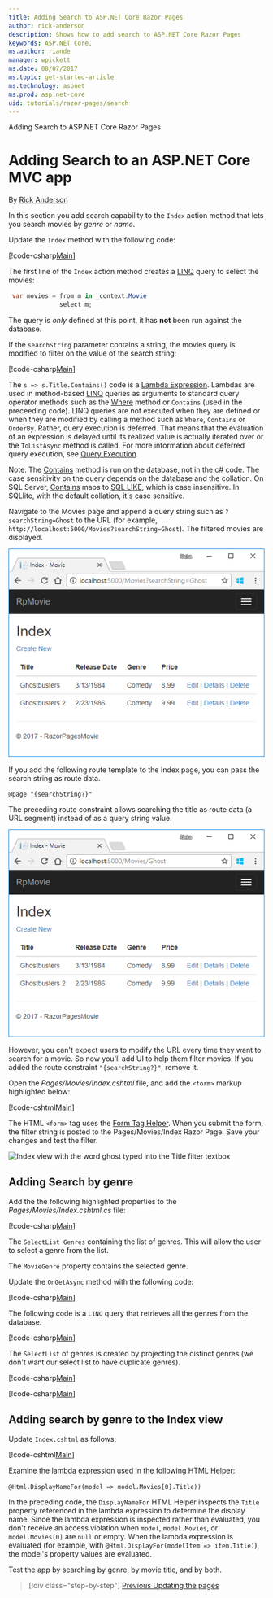 ```yaml
---
title: Adding Search to ASP.NET Core Razor Pages
author: rick-anderson
description: Shows how to add search to ASP.NET Core Razor Pages
keywords: ASP.NET Core,
ms.author: riande
manager: wpickett
ms.date: 08/07/2017
ms.topic: get-started-article
ms.technology: aspnet
ms.prod: asp.net-core
uid: tutorials/razor-pages/search
---
```


Adding Search to ASP.NET Core Razor Pages

# Adding Search to an ASP.NET Core MVC app

By [Rick Anderson](https://twitter.com/RickAndMSFT)

In this section you add search capability to the `Index` action method that lets you search movies by *genre* or *name*.

Update the `Index` method with the following code:

[!code-csharp[Main](razor-pages-start/sample/RazorPagesMovie/Pages/Movies/Index.cshtml.cs?name=snippet_1stSearch)]

The first line of the `Index` action method creates a [LINQ](http://msdn.microsoft.com/library/bb397926.aspx) query to select the movies:

```csharp
 var movies = from m in _context.Movie
              select m;
```

The query is *only* defined at this point, it has **not** been run against the database.

If the `searchString` parameter contains a string, the movies query is modified to filter on the value of the search string:

[!code-csharp[Main](razor-pages-start/sample/RazorPagesMovie/Pages/Movies/Index.cshtml.cs?name=snippet_SearchNull)]

The `s => s.Title.Contains()` code is a [Lambda Expression](http://msdn.microsoft.com/library/bb397687.aspx). Lambdas are used in method-based [LINQ](http://msdn.microsoft.com/library/bb397926.aspx) queries as arguments to standard query operator methods such as the [Where](http://msdn.microsoft.com/library/system.linq.enumerable.where.aspx) method or `Contains` (used in the preceeding code). LINQ queries are not executed when they are defined or when they are modified by calling a method such as `Where`, `Contains`  or `OrderBy`. Rather, query execution is deferred.  That means that the evaluation of an expression is delayed until its realized value is actually iterated over or the `ToListAsync` method is called. For more information about deferred query execution, see [Query Execution](http://msdn.microsoft.com/library/bb738633.aspx).

Note: The [Contains](http://msdn.microsoft.com/library/bb155125.aspx) method is run on the database, not in the c# code. The case sensitivity on the query depends on the database and the collation. On SQL Server, [Contains](http://msdn.microsoft.com/library/bb155125.aspx) maps to [SQL LIKE](http://msdn.microsoft.com/library/ms179859.aspx), which is case insensitive. In SQLlite, with the default collation, it's case sensitive.

Navigate to the Movies page and append a query string such as `?searchString=Ghost` to the URL (for example, `http://localhost:5000/Movies?searchString=Ghost`). The filtered movies are displayed.

![Index view](search/_static/ghost.png)

If you add the following route template to the Index page, you can pass the search string as route data.

```cshtml
@page "{searchString?}"
```

The preceding  route constraint allows searching the title as route data (a URL segment) instead of as a query string value.

![Index view with the word ghost added to the Url and a returned movie list of two movies, Ghostbusters and Ghostbusters 2](search/_static/g2.png)

However, you can't expect users to modify the URL every time they want to search for a movie. So now you'll add UI to help them filter movies. If you added the route constraint `"{searchString?}"`, remove it.

Open the *Pages/Movies/Index.cshtml* file, and add the `<form>` markup highlighted below:

[!code-cshtml[Main](razor-pages-start/sample/RazorPagesMovie/Pages/Movies/Index2.cshtml?highlight=14-19&range=1-21)]

The HTML `<form>` tag uses the [Form Tag Helper](xref:mvc/views/working-with-forms#the-form-tag-helper). When you submit the form, the filter string is posted to the Pages/Movies/Index Razor Page. Save your changes and test the filter.

![Index view with the word ghost typed into the Title filter textbox](../../tutorials/first-mvc-app/search/_static/filter.png)

## Adding Search by genre

Add the the following highlighted properties to the *Pages/Movies/Index.cshtml.cs* file:

[!code-csharp[Main](razor-pages-start/sample/RazorPagesMovie/Pages/Movies/Index.cshtml.cs?name=snippet_1stSearch)]

The `SelectList Genres` containing the list of genres. This will allow the user to select a genre from the list.

The `MovieGenre` property contains the selected genre.

Update the `OnGetAsync` method with the following code:

[!code-csharp[Main](razor-pages-start/sample/RazorPagesMovie/Pages/Movies/Index.cshtml.cs?name=snippet_SearchNull)]

The following code is a `LINQ` query that retrieves all the genres from the database.

[!code-csharp[Main](razor-pages-start/sample/RazorPagesMovie/Pages/Movies/Index.cshtml.cs?name=snippet_LINQ)]

The `SelectList` of genres is created by projecting the distinct genres (we don't want our select list to have duplicate genres).

[!code-csharp[Main](razor-pages-start/sample/RazorPagesMovie/Pages/Movies/Index.cshtml.cs?name=snippet_SelectList)]

[!code-csharp[Main](razor-pages-start/sample/RazorPagesMovie/Pages/Movies/Index.cshtml.cs)]

## Adding search by genre to the Index view

Update `Index.cshtml` as follows:

[!code-cshtml[Main](razor-pages-start/sample/RazorPagesMovie/Pages/Movies/IndexFormGenreNoRating.cshtml?highlight=16-18)]

Examine the lambda expression used in the following HTML Helper:

`@Html.DisplayNameFor(model => model.Movies[0].Title))`
 
In the preceding code, the `DisplayNameFor` HTML Helper inspects the `Title` property referenced in the lambda expression to determine the display name. Since the lambda expression is inspected rather than evaluated, you don't receive an access violation when `model`, `model.Movies`, or `model.Movies[0]` are `null` or empty. When the lambda expression is evaluated (for example, with `@Html.DisplayFor(modelItem => item.Title)`), the model's property values are evaluated.

Test the app by searching by genre, by movie title, and by both.


>[!div class="step-by-step"]
[Previous Updating the pages](xref:tutorials/razor-pages/da1)